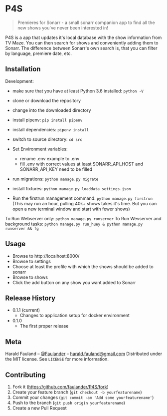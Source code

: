 # P4S
> Premieres for Sonarr - a small sonarr companion app to find all the new shows you've never been interested in!


P4S is a app that updates it's local database with the show information from TV Maze. You can then search for shows and conveniently adding them to Sonarr. The difference between Sonarr's own search is, that you can filter by language, premiere date, etc.

## Installation

Development:

- make sure that you have at least Python 3.6 installed: ```python -V```
- clone or download the repository
- change into the downloaded directory
- install pipenv: ```pip install pipenv```
- install dependencies: ```pipenv install```
- switch to source directory: ```cd src```
- Set Environment variables:
  - rename .env example to .env
  - fill .env with correct values
    at least SONARR_API_HOST and SONARR_API_KEY need to be filled

- run migrations: ```python manage.py migrate```
- install fixtures: ```python manage.py loaddata settings.json```


- Run the firstrun management command: ```python manage.py firstrun```
  (This may run an hour, pulling 40k+ shows takes it's time.
  But you can open a new terminal window and start with fewer
  shows)

To Run Webserver only: ```python manage.py runserver```
To Run Wevserver and background tasks: ```python manage.py run_huey & python manage.py runserver && fg```

## Usage
- Browse to http://localhost:8000/
- Browse to settings
- Choose at least the profile with which the shows should be added to sonarr
- Browse to shows
- Click the add button on any show you want added to Sonarr


## Release History

* 0.1.1 (current)
    * Changes to application setup for docker environment
* 0.1.0 
    * The first proper release

## Meta

Harald Fauland – [@Faulander](https://twitter.com/faulander) – harald.fauland@gmail.com
Distributed under the MIT license. See ``LICENSE`` for more information.


## Contributing

1. Fork it (<https://github.com/faulander/P4S/fork>)
2. Create your feature branch (`git checkout -b yourfeaturename`)
3. Commit your changes (`git commit -am 'Add some yourfeaturename'`)
4. Push to the branch (`git push origin yourfeaturename`)
5. Create a new Pull Request
